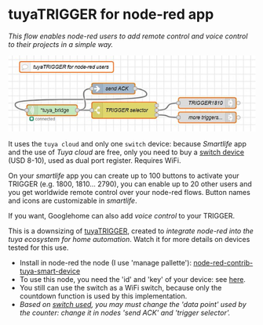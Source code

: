 # tuyaTRIGGER for node-red app

_This flow enables node-red users to add remote control and voice control to their projects in a simple way._

![](./../../pics/tuyadaemon06.jpg)

It uses the `tuya cloud` and only one `switch` device: because _Smartlife_ app and the use of  _Tuya cloud_ are free, only you need to buy a [switch device](https://github.com/msillano/tuyaDAEMON/blob/main/devices/Smart_switch01/device_Smart_Switch01.pdf) (USD 8-10), used as dual port register. Requires WiFi.

On your _smartlife_ app you can create up to 100 buttons to activate your TRIGGER (e.g. 1800, 1810... 2790), you can enable up to 20 other users and you get worldwide remote control over your node-red flows. Button names and icons are customizable in  _smartlife_.

If you want, Googlehome can also add _voice control_ to your TRIGGER.

This is a downsizing of [tuyaTRIGGER](https://github.com/msillano/tuyaDAEMON/tree/main/tuyaTRIGGER), created to _integrate node-red into the tuya ecosystem for home automation_. Watch it for more details on devices tested for this use.

- Install in node-red the node (I use 'manage pallette'): [node-red-contrib-tuya-smart-device](https://github.com/vinodsr/node-red-contrib-tuya-smart-device)
- To use this node, you need the 'id' and 'key' of your device: see [here](https://github.com/codetheweb/tuyapi/blob/master/docs/SETUP.md).
- You still can use the switch as a WiFi switch, because only the countdown function is used by this implementation.
- _Based on [switch used](https://github.com/msillano/tuyaDAEMON/tree/main/tuyaTRIGGER#implementation), you may must change the 'data point' used by the counter: change it in nodes 'send ACK' and 'trigger selector'._
